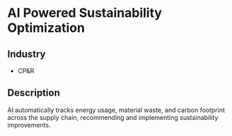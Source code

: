 # AI Powered Sustainability Optimization

## Industry
- CP&R

## Description
AI automatically tracks energy usage, material waste, and carbon footprint across the supply chain, recommending and implementing sustainability improvements.

